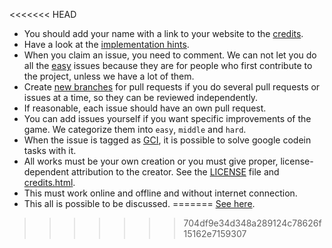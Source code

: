 
<<<<<<< HEAD
- You should add your name with a link to your website to the [credits](./credits.html).
- Have a look at the [implementation hints](./hints).
- When you claim an issue, you need to comment. We can not let you do all the [easy](https://github.com/fossasia/flappy-svg/issues?utf8=%E2%9C%93&q=is%3Aopen+label%3Aeasy+label%3Agci) issues because they are for people who first contribute to the project, unless we have a lot of them.
- Create [new branches](http://www.git-scm.com/book/en/v2/Git-Branching-Basic-Branching-and-Merging) for pull requests if you do several pull requests or issues at a time, so they can be reviewed independently.
- If reasonable, each issue should have an own pull request.
- You can add issues yourself if you want specific improvements of the game. We categorize them into `easy`, `middle` and `hard`.
- When the issue is tagged as [GCI](https://github.com/fossasia/flappy-svg/labels/GCI), it is possible to solve google codein tasks with it. 
- All works must be your own creation or you must give proper, license-dependent attribution to the creator. See the [LICENSE](./LICENSE) file and [credits.html](./credits.html).
- This must work online and offline and without internet connection.
- This all is possible to be discussed.
=======
[See here](../../tree/master/Contributing.md).

>>>>>>> 704df9e34d348a289124c78626f15162e7159307
